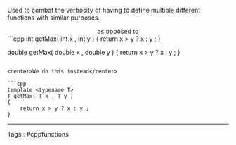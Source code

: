 Used to combat the verbosity of having to define multiple different functions with similar purposes. 

<center> as opposed to</center>
```cpp 
int getMax( int x , int y )
{
	return x > y ? x : y ; 
}

double getMax( double x , double y )
{
	return x > y ? x : y ; 
}
```

<center>We do this instead</center>

```cpp
template <typename T> 
T getMax( T x , T y )
{
	return x > y ? x : y ; 
}
```


___
Tags :  #cppfunctions 